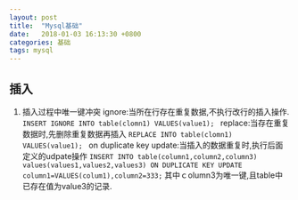 ```yaml
---
layout: post
title:  "Mysql基础"
date:   2018-01-03 16:13:30 +0800
categories: 基础
tags: mysql
---
```


## 插入
1. 插入过程中唯一键冲突
ignore:当所在行存在重复数据,不执行改行的插入操作.
`INSERT IGNORE INTO table(clomn1) VALUES(value1); `
replace:当存在重复数据时,先删除重复数据再插入
`REPLACE INTO table(clomn1) VALUES(value1); `
on duplicate key update:当插入的数据重复时,执行后面定义的udpate操作
`INSERT INTO table(column1,column2,column3) values(values1,values2,values3) ON DUPLICATE KEY UPDATE column1=VALUES(colum1),column2=333;`
其中ｃolumn3为唯一键,且table中已存在值为value3的记录.
